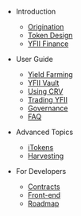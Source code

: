 - Introduction
    - [Origination](origination.md)
    - [Token Design](token-design.md)
    - [YFII Finance](yfii-finance.md)

- User Guide
    - [Yield Farming](yield-farming.md)
    - [YFII Vault](vault.md)
    - [Using CRV](using-crv.md)
    - [Trading YFII](trading-yfii.md)
    - [Governance](governance.md)
    - [FAQ](faq.md)

- Advanced Topics
    - [iTokens](itokens.md)
    - [Harvesting](harvesting.md)


- For Developers

    - [Contracts](contracts.md)
    - [Front-end](front-end.md)
    - [Roadmap](roadmap.md)